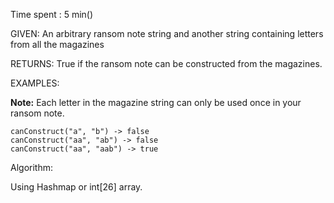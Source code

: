 Time spent :  5 min()

GIVEN: An arbitrary ransom note string and another string containing letters from all the magazines

RETURNS: True if the ransom note can be constructed from the magazines.

EXAMPLES:

**Note:**
Each letter in the magazine string can only be used once in your ransom note.

```
canConstruct("a", "b") -> false
canConstruct("aa", "ab") -> false
canConstruct("aa", "aab") -> true
```

Algorithm:

Using Hashmap or int[26] array.